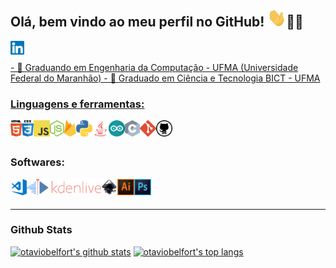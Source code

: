 <!--### Hi there 


**otaviobelfort/otaviobelfort** is a ✨ _special_ ✨ repository because its `README.md` (this file) appears on your GitHub profile.


-->

## Olá, bem vindo ao meu perfil no GitHub! <img src="https://github.com/rafaelfl/rafaelfl/blob/main/img/Hi.gif" width="30px">👨‍💻

<a href="https://www.linkedin.com/in/otavio-belfort-9075061b2/" target="_blank"><img align="left" alt="Otávio Belfort | LinkedIn" width="22px" src="https://github.com/otaviobelfort/otaviobelfort/blob/main/img/linkedin.svg" />

<br />
<br />
- 💼 Graduando em Engenharia da Computação -  UFMA (Universidade Federal do Maranhão)
- 💼 Graduado em Ciência e Tecnologia BICT - UFMA


### Linguagens e ferramentas:

<div>
    <a href="https://www.w3.org/html/" target="_blank"><img align="left" alt="HTML5" height="26px" src="https://github.com/otaviobelfort/otaviobelfort/blob/main/img/html5.svg" /></a>
    <a href="https://www.w3schools.com/css/" target="_blank"><img align="left" alt="CSS3" height="26px" src="https://github.com/otaviobelfort/otaviobelfort/blob/main/img/css3.svg" /></a>
    <a href="https://www.w3schools.com/js/" target="_blank"><img align="left" alt="Javascript" height="26px" src="https://github.com/otaviobelfort/otaviobelfort/blob/main/img/js.svg" /></a>
    <a href="https://nodejs.org/" target="_blank"><img align="left" alt="Node.JS" height="26px" src="https://github.com/otaviobelfort/otaviobelfort/blob/main/img/nodejs.svg" /></a>
    <a href="https://firebase.google.com/" target="_blank"><img align="left" alt="Firebase" height="26px" src="https://github.com/otaviobelfort/otaviobelfort/blob/main/img/firebase.svg" /></a>
    <a href="https://www.python.org" target="_blank"> <img align="left" alt="Python" height="26px" src="https://github.com/otaviobelfort/otaviobelfort/blob/main/img/python.svg"/> </a>
    <a href="https://www.java.com/" target="_blank"> <img align="left" alt="Java" height="26px" src="https://github.com/otaviobelfort/otaviobelfort/blob/main/img/java.svg"/> </a>
    <a href="https://www.arduino.cc/" target="_blank"> <img align="left" alt="C" height="26px" src="https://github.com/otaviobelfort/otaviobelfort/blob/main/img/arduino-logo-1.png"/> </a>
    <a href="https://www.cprogramming.com/" target="_blank"> <img align="left" alt="C" height="26px" src="https://github.com/otaviobelfort/otaviobelfort/blob/main/img/c-programming.svg"/> </a>
    <a href="https://git-scm.com/" target="_blank"> <img align="left" alt="Git" height="26px" src="https://github.com/otaviobelfort/otaviobelfort/blob/main/img/git.svg"/> </a>
    <a href="https://github.com/" target="_blank"> <img align="left" alt="GitHub" height="26px" src="https://github.com/otaviobelfort/otaviobelfort/blob/main/img/github.svg"/> </a>
</div>
<br />
<br />

### Softwares:

<img align="left" alt="Visual Studio Code" height="26px" src="https://raw.githubusercontent.com/github/explore/80688e429a7d4ef2fca1e82350fe8e3517d3494d/topics/visual-studio-code/visual-studio-code.png" />
<a href="https://kdenlive.org/en" target="_blank"> <img align="left" alt="XD" height="26px" src="https://github.com/otaviobelfort/otaviobelfort/blob/main/img/kdenlive-logo-hori.png"/> </a> 
<a href="https://inkscape.org" target="_blank"> <img align="left" alt="XD" height="26px" src="https://github.com/otaviobelfort/otaviobelfort/blob/main/img/inkscape-logo.svg"/> </a> 
<a href="https://www.adobe.com/in/products/illustrator.html" target="_blank"> <img align="left" alt="Illustrator" height="26px" src="https://github.com/otaviobelfort/otaviobelfort/blob/main/img/illustrator.svg"/> </a> 
<a href="https://www.photoshop.com/en" target="_blank"> <img align="left" alt="Photoshop" height="26px" src="https://github.com/otaviobelfort/otaviobelfort/blob/main/img/photoshop.svg"/> </a>
<br />
<br />

---
### Github Stats

[![otaviobelfort's github stats](https://github-readme-stats.vercel.app/api?username=otaviobelfort&include_all_commits=true&count_private=true&show_icons=true&theme=algolia)](https://github.com/anuraghazra/github-readme-stats)
[![otaviobelfort's top langs](https://github-readme-stats-eight-theta.vercel.app/api/top-langs/?username=otaviobelfort&layout=compact&langs_count=8&theme=algolia)](https://github.com/anuraghazra/github-readme-stats)
